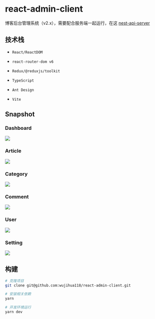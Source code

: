 # react-admin-client

博客后台管理系统（v2.x），需要配合服务端一起运行，在这 [nest-api-server](https://github.com/wujihua118/nest-api-server)

## 技术栈

- `React/ReactDOM`

- `react-router-dom v6`

- `Redux/@reduxjs/toolkit`

- `TypeScript`

- `Ant Design`

- `Vite`

## Snapshot

### Dashboard

<img src="https://raw.githubusercontent.com/wujihua118/react-admin-client/master/src/snapshot/dashboard.png" />

### Article

<img src="https://raw.githubusercontent.com/wujihua118/react-admin-client/master/src/snapshot/article.png" />

### Category

<img src="https://raw.githubusercontent.com/wujihua118/react-admin-client/master/src/snapshot/category.png" />

### Comment

<img src="https://raw.githubusercontent.com/wujihua118/react-admin-client/master/src/snapshot/comment.png" />

### User

<img src="https://raw.githubusercontent.com/wujihua118/react-admin-client/master/src/snapshot/user.png" />

### Setting

<img src="https://raw.githubusercontent.com/wujihua118/react-admin-client/master/src/snapshot/setting.png" />

## 构建

```bash
# 克隆项目
git clone git@github.com:wujihua118/react-admin-client.git

# 安装相关依赖
yarn

# 开发环境运行
yarn dev
```
